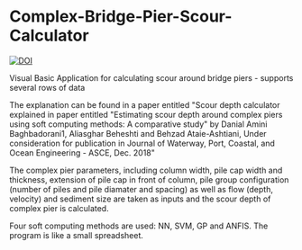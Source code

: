 # Complex-Bridge-Pier-Scour-Calculator

[![DOI](https://zenodo.org/badge/131510850.svg)](https://zenodo.org/badge/latestdoi/131510850)

Visual Basic Application for calculating scour around bridge piers - supports several rows of data

The explanation can be found in a paper entitled "Scour depth calculator explained in paper entitled "Estimating scour depth around complex piers using soft computing methods: A comparative study" by Danial Amini Baghbadorani1, Aliasghar Beheshti and Behzad Ataie-Ashtiani, Under consideration for publication in Journal of Waterway, Port, Coastal, and Ocean Engineering - ASCE, Dec. 2018"

The complex pier parameters, including column width, pile cap width and thickness, extension of pile cap in front of column, pile group configuration (number of piles and pile diamater and spacing) as well as flow (depth, velocity) and sediment size are taken as inputs and the scour depth of complex pier is calculated.

Four soft computing methods are used: NN, SVM, GP and ANFIS. The program is like a small spreadsheet.

